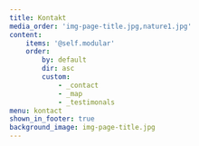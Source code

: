 ```yaml
---
title: Kontakt
media_order: 'img-page-title.jpg,nature1.jpg'
content:
    items: '@self.modular'
    order:
        by: default
        dir: asc
        custom:
            - _contact
            - _map
            - _testimonals
menu: kontact
shown_in_footer: true
background_image: img-page-title.jpg
---
```


